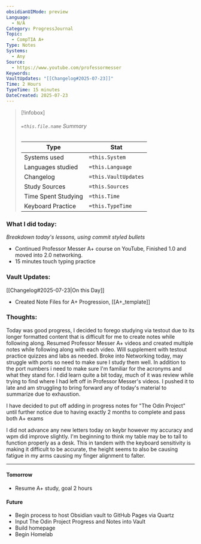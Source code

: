 ```yaml
---
obsidianUIMode: preview
Language:
  - N/A
Category: ProgressJournal
Topic:
  - CompTIA A+
Type: Notes
Systems:
  - Any
Source:
  - https://www.youtube.com/professormesser
Keywords: 
VaultUpdates: "[[Changelog#2025-07-23]]"
Time: 2 Hours
TypeTime: 15 minutes
DateCreated: 2025-07-23
---
```

>[!infobox]
> ###### `=this.file.name` Summary
> Type |  Stat |
> ---|---|
> Systems used|`=this.System`
> Languages studied|`=this.Language`
> Changelog|`=this.VaultUpdates`
> Study Sources| `=this.Sources`
> Time Spent Studying|`=this.Time`
> Keyboard Practice|`=this.TypeTime`
### What I did today:
*Breakdown today's lessons, using commit styled bullets*
- Continued Professor Messer A+ course on YouTube, Finished  1.0 and moved into 2.0 networking.
- 15 minutes touch typing practice

### Vault Updates:
[[Changelog#2025-07-23|On this Day]]
- Created Note Files for A+ Progression, [[A+_template]]

### Thoughts:  
Today was good progress, I decided to forego studying via testout due to its longer formatted content that is difficult for me to create notes while following along. Resumed Professor Messer A+ videos and created multiple notes while following along with each video. Will supplement with testout practice quizzes and labs as needed. Broke into Networking today, may struggle with ports so need to make sure I study them well. In addition to the port numbers i need to make sure I'm familiar for the acronyms and what they stand for. I did learn quite a bit today, much of it was review while trying to find where I had left off in Professor Messer's videos. I pushed it to late and am struggling to bring forward any of today's material to summarize due to exhaustion. 

I have decided to put off adding in progress notes for "The Odin Project" until further notice due to having exactly 2 months to complete and pass both A+ exams

I did not advance any new letters today on keybr however my accuracy and wpm did improve slightly. I'm beginning to think my table may be to tall to function properly as a desk. This in tandem with the keyboard sensitivity is making it difficult to be accurate, the height seems to also be causing fatigue in my arms causing my finger alignment to falter.

---
#### **Tomorrow**

- Resume A+ study, goal 2 hours

#### **Future**

- Begin process to host Obsidian vault to GitHub Pages via Quartz
- Input The Odin Project Progress and Notes into Vault
- Build homepage
- Begin Homelab